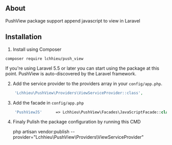 ## About
PushView package support append javascript to view in Laravel

## Installation

1. Install using Composer

```
composer require lchhieu/push_view
```

If you're using Laravel 5.5 or later you can start using the package at this point. PushView is auto-discovered by the Laravel framework.

2. Add the service provider to the providers array in your `config/app.php`.

```php
    'Lchhieu\PushView\Providers\ViewServiceProvider::class', 
```

3. Add the facade in `config/app.php`

```php
    'PushViewJS'      => Lchhieu\PushView\Facades\JavaScriptFacade::class
```
4. Finaly Pulish the package configuration by running this CMD
   
   php artisan vendor:publish --provider="Lchhieu\PushView\Providers\ViewServiceProvider"
